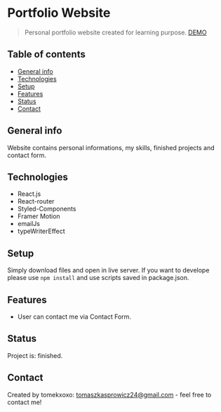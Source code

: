 # Portfolio Website
> Personal portfolio website created for learning purpose.
>[DEMO](https://tomekxoxo.github.io/portfolio/)

## Table of contents
* [General info](#general-info)
* [Technologies](#technologies)
* [Setup](#setup)
* [Features](#features)
* [Status](#status)
* [Contact](#contact)

## General info
Website contains personal informations, my skills, finished projects and contact form.

## Technologies
* React.js
* React-router
* Styled-Components
* Framer Motion
* emailJs
* typeWriterEffect


## Setup
Simply download files and open in live server.
If you want to develope please use `npm install` and use scripts saved in package.json.

## Features
* User can contact me via Contact Form.

## Status
Project is: finished.

## Contact
Created by tomekxoxo: <tomaszkasprowicz24@gmail.com> - feel free to contact me!
